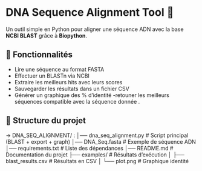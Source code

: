 # DNA Sequence Alignment Tool 🔬

Un outil simple en Python pour aligner une séquence ADN avec la base **NCBI BLAST** grâce à **Biopython**.

## 🚀 Fonctionnalités
- Lire une séquence au format FASTA
- Effectuer un BLASTn via NCBI
- Extraire les meilleurs hits avec leurs scores
- Sauvegarder les résultats dans un fichier CSV
- Générer un graphique des % d’identité
-retouner les meilleurs séquences compatible avec la séquence donnée . 

## 📂 Structure du projet
-> DNA_SEQ_ALIGNMENT/ :
│── dna_seq_alignment.py       # Script principal (BLAST + export + graph)
│── DNA_Seq.fasta              # Exemple de séquence ADN
│── requirements.txt           # Liste des dépendances
│── README.md                  # Documentation du projet
├── examples/                  # Résultats d’exécution
│    ├── blast_results.csv     # Résultats en CSV
│    └── plot.png              # Graphique identité
